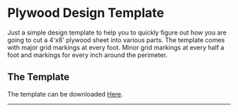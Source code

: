 # Plywood Design Template
Just a simple design template to help you to quickly figure out how you are going to cut a 4'x8' plywood sheet into various parts. The template comes with major grid markings at every foot. Minor grid markings at every half a foot and markings for every inch around the perimeter.

## The Template
The template can be downloaded [Here](https://DrGrafil.github.io/Plywood-Layout/Plywood-Design-Template.pdf).


---



